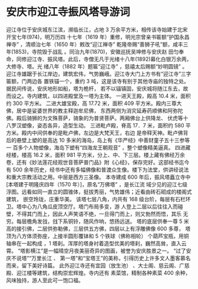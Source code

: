 # 安庆市迎江寺振风塔导游词 
迎江寺位于安庆城东江滨，濒临长江，占地 3 万余平方米，相传该寺始建于北宋开宝七年(974)，明万历四 十七年（1619 年）重修，明光宗曾亲书匾额“护国永昌禅寺” ，清顺治七年（1650 年）敕改“迎江禅寺” 乾隆帝赐“善狮子吼”额，咸丰三年(1853)，寺院毁于战乱 。同治九年(1870)，安徽巡抚吴坤修与安庆赵 田匀奉命，同修迎江寺、振风塔。此后，寺僧无凡于光绪十八年(1892)募化白银万余两，大修寺、塔。光 绪八年（1882 年）题匾“迎江寺” ，慈禧太后赐额“妙明圆镜” 。 迎江寺雄踞于长江岸边，建筑宏伟，气势巍峨。迎江寺大门上方书有“迎江寺”三字匾额，门两边各 置铁锚一个，重约 3 吨，这是该寺有别于其他寺庙的独特之处。据民间传说，安庆地形如船，塔为桅杆， 若不以锚镇固，安庆城将随江东去，故而设之。寺内建筑，以四进殿堂及一塔为主体。 一进天王殿，殿高 10.4 米，面积约 300 平方米。 二进大雄宝殿，高 17.72 米，面积 409 平方米。殿内三尊大佛，居中是娑婆世界的教主释迦牟尼佛， 东西两侧为消灾延寿药顺佛和阿弥陀佛。殿后骑狮的为文殊菩萨，骑象的为普贤菩萨。两厢佛台上供降龙、 伏虎等十八罗汉塑像，姿态各异，造型生动。 三进毗卢殿，脊高 17．7 米，面积约 580 平方米。殿内中间供奉的是毗卢佛，左边是大梵天王，右边 是帝释天神。毗卢佛背后的悬壁上塑的是高达 10 多米的海岛，岛上有《华严经》中善财童子五十三参等一 百多个人物塑像，海岛下塑有“四海龙王朝观音” ，整个塑像精美逼真。 四进藏经楼，楼高 16.2 米，面积 981 平方米，分上、中、下三层。楼上藏有佛经万余卷，还有《妙法莲花经观世音菩萨普门品》附《心经》，保存完好。这部经书迄今有 500 余年历史，经书中还有多幅佛像和普渡众生像。楼下为法堂，供讲经说法和重大宗教活动之用。中层是西方三圣像。 本寺建成 600 年后，振风塔矗立寺中[本塔建于明隆庆四年（1570 年）]，原名“万佛塔” ，是长江流 域少见的迎江七级浮图。远看如同一直立的圆锥体，挺拔秀丽，气势雄伟；近看由砖石砌成的楼阁式建筑， 嵌空玲珑，庄重华美。 该塔七层八角，内共有 168 级台阶，每层有石栏环卫。塔中心为八角瓜皮顶空厅。塔门布局多变，游 人登上二层以后往往入而碰壁，不得其门而上，因此人声笑语不绝，一旦得门而上，则又勃然而悟，其乐 无穷。每层檐角发戗，戗下系铜铃，随风作响，悠扬远送。 塔的底层供奉一尊 5 米高的接引佛，二层供弥勒佛，三层供五方佛，四层以上有浮雕佛像 600 多尊， 塔顶为八方体须弥座，上接半圆形覆钵和 5 个铁球（佛称相轮） 个葫芦宝瓶，用铜轴串在一起构成 ，1 塔刹。浑厚的塔身衬着造型优美的塔刹，巍然高耸，直入云霄。 “塔影横江”是一幅晴空月夜美丽奇异的图画，被誉为安庆胜景之一。 “过了安庆不说塔”“万里长江 、 第一塔”和“宝塔王”的美称，引得历史上许多文人墨客慕名而来，留下美好诗篇。 此外迎江寺还有宜园（放生池） 、大士阁、慈云阁、广慈殿、迎江楼等建筑，结构崇宏辉煌。寺内还有 素菜馆，精制各种素菜 400 余种，风味独持，游人至此可一饱口福。
